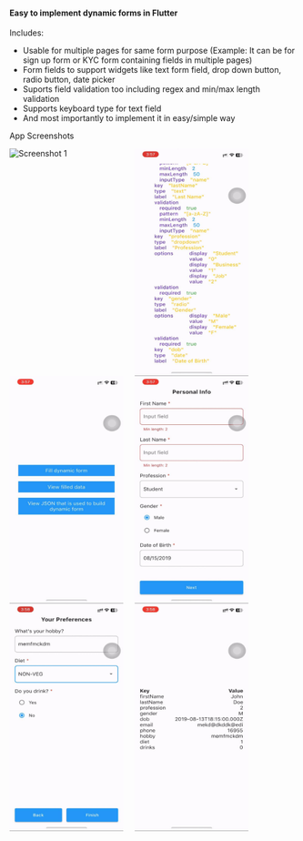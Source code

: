#### Easy to implement dynamic forms in Flutter

Includes:

- Usable for multiple pages for same form purpose (Example: It can be for sign up form or KYC form containing fields in multiple pages)
- Form fields to support widgets like text form field, drop down button, radio button, date picker
- Suports field validation too including regex and min/max length validation
- Supports keyboard type for text field
- And most importantly to implement it in easy/simple way

App Screenshots

<div style="display: flex;">
  <img src="./screenshots/1.GIF" alt="Screenshot 1" style="width: 200px; height: 400px; margin-right: 20px;">
<img src="./screenshots/2.jpg" alt="Screenshot 1" style="width: 200px; height: 400px; margin-right: 20px;">
</div>

<div style="display: flex;">
  <img src="./screenshots/3.jpg" alt="Screenshot 1" style="width: 200px; height: 400px; margin-right: 20px;">
<img src="./screenshots/4.jpg" alt="Screenshot 1" style="width: 200px; height: 400px; margin-right: 20px;">
</div>

<div style="display: flex;">
  <img src="./screenshots/5.jpg" alt="Screenshot 1" style="width: 200px; height: 400px; margin-right: 20px;">
<img src="./screenshots/6.jpg" alt="Screenshot 1" style="width: 200px; height: 400px; margin-right: 20px;">
</div>
